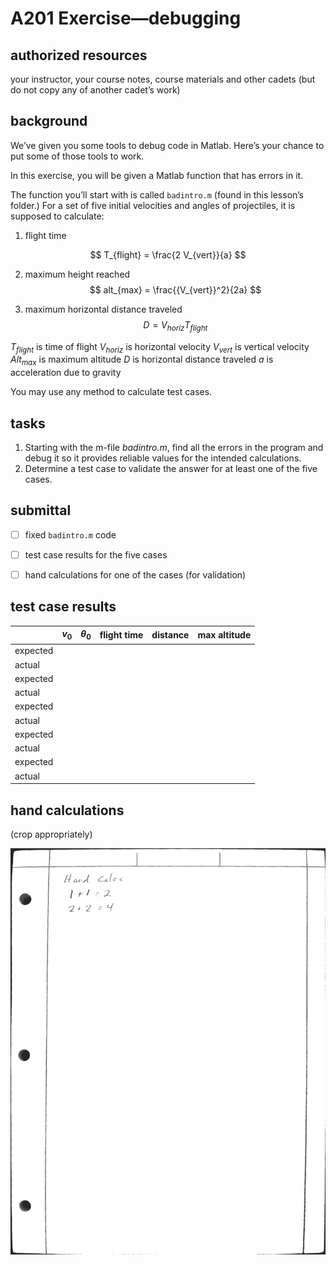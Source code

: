 # A201 Exercise—debugging 



## authorized resources

 your instructor, your course notes, course materials and other cadets (but do not copy any of another cadet’s work)



## background

We’ve given you some tools to debug code in Matlab. Here’s your chance to put some of those tools to work.

In this exercise, you will be given a Matlab function that has errors in it. 

The function you’ll start with is called `badintro.m` (found in this lesson’s folder.) For a set of five initial velocities and angles of projectiles, it is supposed to calculate: 

1. flight time 

$$
T_{flight} = \frac{2 V_{vert}}{a}
$$

2. maximum height reached
$$
alt_{max} = \frac{{V_{vert}}^2}{2a}
$$

3. maximum horizontal distance traveled 
$$
D = V_{horiz} T_{flight}
$$


$T_{flight}$ is time of flight 
$V_{horiz}$ is horizontal velocity
$V_{vert}$ is vertical velocity
$Alt_{max}$ is maximum altitude
$D$ is horizontal distance traveled
$a$ is acceleration due to gravity

You may use any method to calculate test cases. 



## tasks 

1. Starting with the m-file *badintro.m*, find all the errors in the program and debug it so it provides reliable values for the intended calculations.
2. Determine a test case to validate the answer for at least one of the five cases.



## submittal

- [ ] fixed `badintro.m` code
- [ ] test case results for the five cases
- [ ] hand calculations for one of the cases (for validation)




## test case results

|          | $v_0$ | $\theta_0$ | flight time | distance | max altitude |
| -------- | ----- | ---------- | ----------- | -------- | ------------ |
| expected |       |            |             |          |              |
| actual   |       |            |             |          |              |
| expected |       |            |             |          |              |
| actual   |       |            |             |          |              |
| expected |       |            |             |          |              |
| actual   |       |            |             |          |              |
| expected |       |            |             |          |              |
| actual   |       |            |             |          |              |
| expected |       |            |             |          |              |
| actual   |       |            |             |          |              |



## hand calculations

(crop appropriately)

![](../sources/hand_calc_example.jpg)
